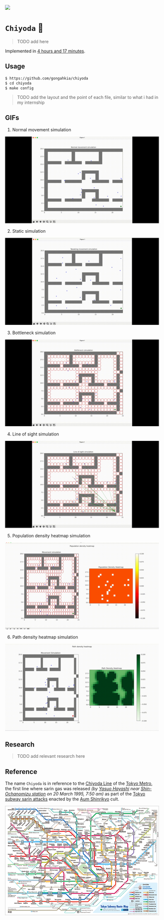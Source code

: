 [![](https://img.shields.io/badge/chiyoda_1.0.0-passing-green)](https://github.com/gongahkia/chiyoda/releases/tag/1.0.0) 

# `Chiyoda` 🚆

> TODO add here

Implemented in [4 hours and 17 minutes](https://github.com/gongahkia/chiyoda/commit/06ab35a1f475c393faf7a3e2412a90b8e2ef4bb6).

## Usage

```console
$ https://github.com/gongahkia/chiyoda
$ cd chiyoda
$ make config
```

> TODO add the layout and the point of each file, similar to what i had in my internship

## GIFs

1. Normal movement simulation

![](./asset/reference/normal.gif)

2. Static simulation

![](./asset/reference/tweak.gif)

3. Bottleneck simulation

![](./asset/reference/bottleneck.gif)

4. Line of sight simulation

![](./asset/reference/los.gif)

5. Population density heatmap simulation

![](./asset/reference/population.gif)

6. Path density heatmap simulation

![](./asset/reference/path.gif)

## Research

> TODO add relevant research here

## Reference

The name `Chiyoda` is in reference to the [Chiyoda Line](https://en.wikipedia.org/wiki/Tokyo_Metro_Chiyoda_Line) of the [Tokyo Metro](https://www.tokyometro.jp/en/index.html), the first line where sarin gas was released *(by [Yasuo Hayashi](https://en.wikipedia.org/wiki/Lin_Tainan) near [Shin-Ochanomizu station](https://en.wikipedia.org/wiki/Shin-ochanomizu_Station) on 20 March 1995, 7:50 am)* as part of the [Tokyo subway sarin attacks](https://en.wikipedia.org/wiki/Tokyo_subway_sarin_attack) enacted by the [Aum Shinrikyo](https://en.wikipedia.org/wiki/Aum_Shinrikyo) cult.

![](./asset/logo/map.png)
